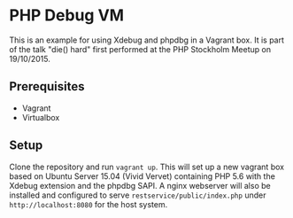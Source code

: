 # PHP Debug VM

This is an example for using Xdebug and phpdbg in a Vagrant box. It is part of the talk "die() hard" first performed at the PHP Stockholm Meetup on 19/10/2015.

## Prerequisites

- Vagrant
- Virtualbox

## Setup

Clone the repository and run ```vagrant up```. This will set up a new vagrant box based on Ubuntu Server 15.04 (Vivid Vervet) containing PHP 5.6 with the Xdebug extension and the phpdbg SAPI. A nginx webserver will also be installed and configured to serve ```restservice/public/index.php``` under ```http://localhost:8080``` for the host system.

